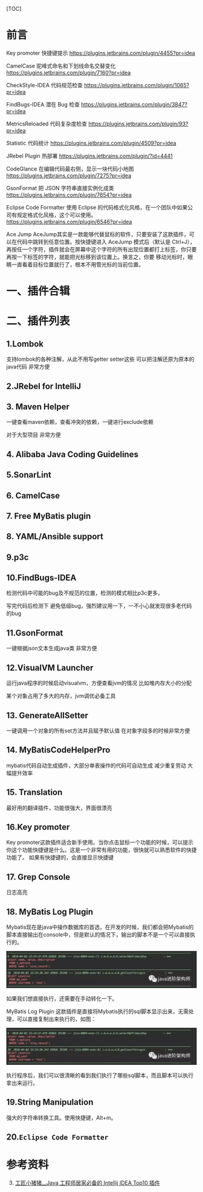 [TOC]

# 前言



Key promoter 快捷键提示 <https://plugins.jetbrains.com/plugin/4455?pr=idea>

CamelCase 驼峰式命名和下划线命名交替变化 <https://plugins.jetbrains.com/plugin/7160?pr=idea>

CheckStyle-IDEA 代码规范检查 <https://plugins.jetbrains.com/plugin/1065?pr=idea>

FindBugs-IDEA 潜在 Bug 检查 <https://plugins.jetbrains.com/plugin/3847?pr=idea>

MetricsReloaded 代码复杂度检查 <https://plugins.jetbrains.com/plugin/93?pr=idea>

Statistic 代码统计 <https://plugins.jetbrains.com/plugin/4509?pr=idea>

JRebel Plugin 热部署 <https://plugins.jetbrains.com/plugin/?id=4441>

CodeGlance 在编辑代码最右侧，显示一块代码小地图 <https://plugins.jetbrains.com/plugin/7275?pr=idea>

GsonFormat 把 JSON 字符串直接实例化成类 <https://plugins.jetbrains.com/plugin/7654?pr=idea>

Eclipse Code Formatter 使用 Eclipse 的代码格式化风格，在一个团队中如果公司有规定格式化风格，这个可以使用。 <https://plugins.jetbrains.com/plugin/6546?pr=idea>

Ace Jump AceJump其实是一款能够代替鼠标的软件，只要安装了这款插件，可以在代码中跳转到任意位置。按快捷键进入 AceJump 模式后（默认是 Ctrl+J），再按任一个字符，插件就会在屏幕中这个字符的所有出现位置都打上标签，你只要再按一下标签的字符，就能把光标移到该位置上。换言之，你要 移动光标时，眼睛一直看着目标位置就行了，根本不用管光标的当前位置。 









# 一、插件合辑







# 二、插件列表



## 1.Lombok

支持lombok的各种注解，从此不用写getter setter这些 可以把注解还原为原本的java代码 非常方便

## 2.JRebel for IntelliJ





## 3. Maven Helper

一键查看maven依赖，查看冲突的依赖，一键进行exclude依赖

对于大型项目 非常方便



## 4. Alibaba Java Coding Guidelines





## 5.SonarLint





## 6. CamelCase





## 7. Free MyBatis plugin





## 8. YAML/Ansible support



## 9.p3c





## 10.FindBugs-IDEA

检测代码中可能的bug及不规范的位置，检测的模式相比p3c更多，

写完代码后检测下 避免低级bug，强烈建议用一下，一不小心就发现很多老代码的bug



## 11.GsonFormat

一键根据json文本生成java类  非常方便



## 12.VisualVM Launcher

运行java程序的时候启动visualvm，方便查看jvm的情况 比如堆内存大小的分配

某个对象占用了多大的内存，jvm调优必备工具



## 13. GenerateAllSetter

一键调用一个对象的所有set方法并且赋予默认值 在对象字段多的时候非常方便







## 14. MyBatisCodeHelperPro

mybatis代码自动生成插件，大部分单表操作的代码可自动生成  减少重复劳动 大幅提升效率





## 15. Translation

最好用的翻译插件，功能很强大，界面很漂亮





## 16.Key promoter

Key promoter这款插件适合新手使用。当你点击鼠标一个功能的时候，可以提示你这个功能快捷键是什么。这是一个非常有用的功能，很快就可以熟悉软件的快捷功能了。 
如果有快捷键的，会直接显示快捷键 





## 17. Grep Console

日志高亮





## 18. MyBatis Log Plugin

Mybatis现在是java中操作数据库的首选，在开发的时候，我们都会把Mybatis的脚本直接输出在console中，但是默认的情况下，输出的脚本不是一个可以直接执行的。

![img](images/640.webp)

如果我们想直接执行，还需要在手动转化一下。

MyBatis Log Plugin 这款插件是直接将Mybatis执行的sql脚本显示出来，无需处理，可以直接复制出来执行的，如图：

![img](images/640.webp)

执行程序后，我们可以很清晰的看到我们执行了哪些sql脚本，而且脚本可以执行拿出来运行。



## 19.String Manipulation

强大的字符串转换工具。使用快捷键，Alt+m。



## 20.`Eclipse Code Formatter`















# 参考资料

3. [工匠小猪猪__Java 工程师居家必备的 Intellij IDEA Top10 插件](https://mp.weixin.qq.com/s/H4diUwA7wdgI3OZSWN6Dgg)







